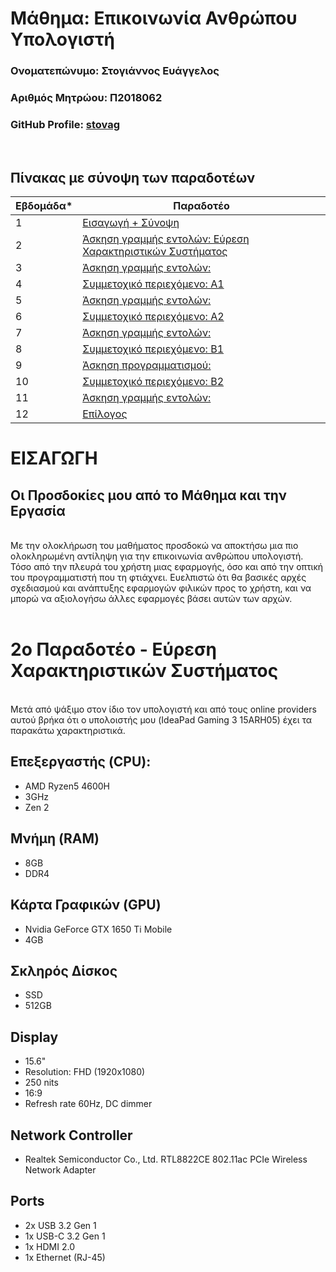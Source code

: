 # Μάθημα: Επικοινωνία Ανθρώπου Υπολογιστή

### Ονοματεπώνυμο: Στογιάννος Ευάγγελος
### Αριθμός Μητρώου: Π2018062
### GitHub Profile: [stovag](https://github.com/stovag)
<br />

## Πίνακας με σύνοψη των παραδοτέων

| Εβδομάδα* | Παραδοτέο |
| --- | --- |
| 1 | [Εισαγωγή + Σύνοψη](#εισαγωγη) |
| 2 | [Άσκηση γραμμής εντολών: Εύρεση Χαρακτηριστικών Συστήματος](#2ο-παραδοτέο---Εύρεση-Χαρακτηριστικών-Συστήματος) |
| 3 | [Άσκηση γραμμής εντολών: ](#3ο-παραδοτέο---) |
| 4 | [Συμμετοχικό περιεχόμενο: Α1 ](#4ο-παραδοτέο---συμμετοχικό-περιεχόμενο-α1) |
| 5 |[Άσκηση γραμμής εντολών: ](#5ο-παραδοτέο---) |
| 6 | [Συμμετοχικό περιεχόμενο: Α2](#6ο-παραδοτέο---συμμετοχικό-περιεχόμενο-α2) |
| 7 | [Άσκηση γραμμής εντολών: ](#7ο-παραδοτέο---) |
| 8 | [Συμμετοχικό περιεχόμενο: Β1](#8ο-παραδοτέο---συμμετοχικό-περιεχόμενο-β1) |
| 9 | [Άσκηση προγραμματισμού: ](#9ο-παραδοτέο---) |
| 10 | [Συμμετοχικό περιεχόμενο: Β2](#10o-παραδοτέο---) |
| 11 | [Άσκηση γραμμής εντολών: ](#11ο-παραδοτέο---συμμετοχικό-περιεχόμενο-β2) |
| 12 | [Επίλογος](#επιλογοσ) |

# ΕΙΣΑΓΩΓΗ

## Οι Προσδοκίες μου από το Μάθημα και την Εργασία
<br>
  Με την ολοκλήρωση του μαθήματος προσδοκώ να αποκτήσω μια πιο ολοκληρωμένη αντίληψη για την επικοινωνία ανθρώπου υπολογιστή. Τόσο από την πλευρά του χρήστη μιας εφαρμογής, όσο και από την οπτική του προγραμματιστή που τη φτιάχνει. Ευελπιστώ ότι θα βασικές αρχές σχεδιασμού και ανάπτυξης εφαρμογών φιλικών προς το χρήστη, και να μπορώ να αξιολογήσω άλλες εφαρμογές βάσει αυτών των αρχών.
<br/>
<br/>

# 2ο Παραδοτέο - Εύρεση Χαρακτηριστικών Συστήματος

<br>
  Μετά από ψάξιμο στον ίδιο τον υπολογιστή και από τους online providers αυτού βρήκα ότι ο υπολοιστής μου (IdeaPad Gaming 3 15ARH05) έχει τα παρακάτω χαρακτηριστικά.
</br>

## Επεξεργαστής (CPU):
- AMD Ryzen5 4600H
- 3GHz
- Zen 2

## Μνήμη (RAM)
- 8GB
- DDR4

## Κάρτα Γραφικών (GPU)
- Nvidia GeForce GTX 1650 Ti Mobile
- 4GB

## Σκληρός Δίσκος
- SSD
- 512GB

## Display
- 15.6"
- Resolution: FHD (1920x1080)
- 250 nits
- 16:9
- Refresh rate 60Hz, DC dimmer

## Network Controller
- Realtek Semiconductor Co., Ltd. RTL8822CE 802.11ac PCIe Wireless Network Adapter

## Ports
- 2x USB 3.2 Gen 1
- 1x USB-C 3.2 Gen 1
- 1x HDMI 2.0
- 1x Ethernet (RJ-45)
